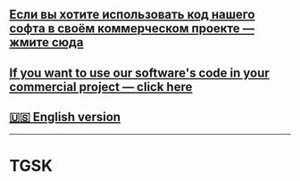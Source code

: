 ## [Если вы хотите использовать код нашего софта в своём коммерческом проекте — жмите сюда](README.copying-and-distributing.md)  
## [If you want to use our software's code in your commercial project — click here](README.copying-and-distributing.english.md)  
## [🇺🇸 English version](README.english.md)  
---
# TGSK